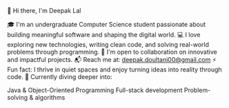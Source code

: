 👋 Hi there, I'm Deepak Lal

🎓 I'm an undergraduate Computer Science student passionate about building meaningful software and shaping the digital world.
      💻 I love exploring new technologies, writing clean code, and solving real-world problems through programming.
🤝 I'm open to collaboration on innovative and impactful projects.
📬 Reach me at: deepak.doultani00@gmail.com
⚡ Fun fact: I thrive in quiet spaces and enjoy turning ideas into reality through code.
🌱 Currently diving deeper into:

Java & Object-Oriented Programming
Full-stack development
Problem-solving & algorithms
